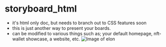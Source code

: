 # storyboard_html 
* it's html only doc, but needs to branch out to CSS features soon
* this is just another way to present your boards. 
* can be modified to various things such as; your default homepage, nft-wallet showcase, a website, etc.
![Image of elon](https://octodex.github.com/images/yaktocat.png)
